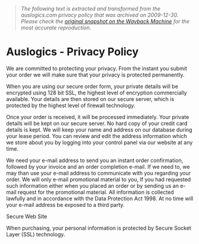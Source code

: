 > *The following text is extracted and transformed from the auslogics.com privacy policy that was archived on 2009-12-30. Please check the [original snapshot on the Wayback Machine](https://web.archive.org/web/20091230222600id_/http%3A//auslogics.com/en/privacy) for the most accurate reproduction.*

# Auslogics - Privacy Policy

We are committed to protecting your privacy. From the instant you submit your order we will make sure that your privacy is protected permanently.

When you are using our secure order form, your private details will be encrypted using 128 bit SSL, the highest level of encryption commercially available. Your details are then stored on our secure server, which is protected by the highest level of firewall technology.

Once your order is received, it will be processed immediately. Your private details will be kept on our secure server. No hard copy of your credit card details is kept. We will keep your name and address on our database during your lease period. You can review and edit the address information which we store about you by logging into your control panel via our website at any time.

We need your e-mail address to send you an instant order confirmation, followed by your invoice and an order completion e-mail. If we need to, we may than use your e-mail address to communicate with you regarding your order. We will only e-mail promotional material to you, If you had requested such information either when you placed an order or by sending us an e-mail request for the promotional material. All information is collected lawfully and in accordance with the Data Protection Act 1998. At no time will your e-mail address be exposed to a third party.

Secure Web Site

When purchasing, your personal information is protected by Secure Socket Layer (SSL) technology.
